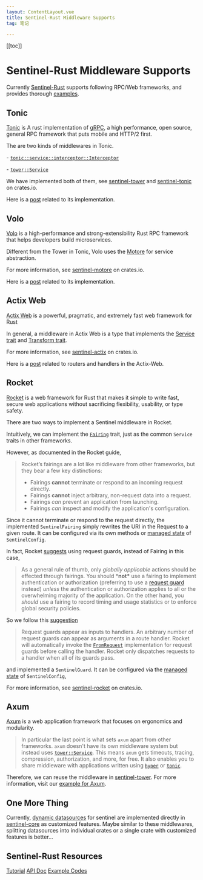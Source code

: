 ```yaml
---
layout: ContentLayout.vue
title: Sentinel-Rust Middleware Supports
tag: 笔记

---
```


[[toc]]

# Sentinel-Rust Middleware Supports

Currently [Sentinel-Rust](https://github.com/sentinel-group/sentinel-rust) supports following RPC/Web frameworks, and provides thorough [examples](https://github.com/sentinel-group/sentinel-rust/tree/main/middleware).

## Tonic

[Tonic](https://crates.io/crates/tonic) is A rust implementation of [gRPC](https://grpc.io/), a high performance, open source, general RPC framework that puts mobile and HTTP/2 first.

The are two kinds of middlewares in Tonic.

\- [`tonic::service::interceptor::Interceptor`](https://docs.rs/tonic/latest/tonic/service/interceptor/trait.Interceptor.html)

\- [`tower::Service`](https://docs.rs/tower/latest/tower/trait.Service.html)

We have implemented both of them, see [sentinel-tower](https://crates.io/crates/sentinel-tower) and [sentinel-tonic](https://crates.io/crates/sentinel-tonic) on crates.io.

Here is a [post](https://forsworns.github.io/zh/blogs/20221108/) related to its implementation.

## Volo

[Volo](https://crates.io/crates/volo) is a high-performance and strong-extensibility Rust RPC framework that helps developers build microservices.

Different from the Tower in Tonic, Volo uses the [Motore](https://github.com/cloudwego/motore) for service abstraction.

For more information, see [sentinel-motore](https://crates.io/crates/sentinel-motore) on crates.io. 

Here is a [post](https://forsworns.github.io/zh/blogs/20221108/) related to its implementation.

## Actix Web

[Actix Web](https://crates.io/crates/actix-web) is a powerful, pragmatic, and extremely fast web framework for Rust

In general, a middleware in Actix Web is a type that implements the [Service trait](https://docs.rs/actix-web/4/actix_web/dev/trait.Service.html) and [Transform trait](https://docs.rs/actix-web/4/actix_web/dev/trait.Transform.html). 

For more information, see [sentinel-actix](https://crates.io/crates/sentinel-actix) on crates.io.

Here is a [post](https://forsworns.github.io/zh/blogs/20221108/) related to routers and handlers in the Actix-Web.

## Rocket

[Rocket](https://crates.io/crates/rocket) is a web framework for Rust that makes it simple to write fast, secure web applications without sacrificing flexibility, usability, or type safety.

There are two ways to implement a Sentinel middleware in Rocket.

Intuitively, we can implement the [`Fairing`](https://api.rocket.rs/v0.5-rc/rocket/fairing/trait.Fairing.html) trait, just as the common `Service` traits in other frameworks.

However, as documented in the Rocket guide, 

> Rocket’s fairings are a lot like middleware from other frameworks, but they bear a few key distinctions:
> - Fairings **cannot** terminate or respond to an incoming request directly.
> - Fairings **cannot** inject arbitrary, non-request data into a request.
> - Fairings *can* prevent an application from launching.
> - Fairings *can* inspect and modify the application's configuration.

Since it cannot terminate or respond to the request directly, the implemented `SentinelFairing` simply rewrites the URI in the Request to a given route. It can be configured via its own methods or [managed state](https://rocket.rs/v0.5-rc/guide/state/#managed-state) of `SentinelConfig`. 

In fact, Rocket [suggests](https://rocket.rs/v0.5-rc/guide/fairings/#overview) using request guards, instead of Fairing in this case,

> As a general rule of thumb, only *globally applicable* actions should be effected through fairings. You should ***not\*** use a fairing to implement authentication or authorization (preferring to use a [request guard](https://rocket.rs/v0.5-rc/guide/requests/#request-guards) instead) *unless* the authentication or authorization applies to all or the overwhelming majority of the application. On the other hand, you *should* use a fairing to record timing and usage statistics or to enforce global security policies.

So we follow this [suggestion](https://rocket.rs/v0.5-rc/guide/requests/#request-guards) 

> Request guards appear as inputs to handlers. An arbitrary number of request guards can appear as arguments in a route handler. Rocket will automatically invoke the [`FromRequest`](https://api.rocket.rs/v0.5-rc/rocket/request/trait.FromRequest.html) implementation for request guards before calling the handler. Rocket only dispatches requests to a handler when all of its guards pass.

and implemented a `SentinelGuard`. It can be configured via the [managed state](https://rocket.rs/v0.5-rc/guide/state/#managed-state) of `SentinelConfig`,

For more information, see [sentinel-rocket](https://crates.io/crates/sentinel-rocket) on crates.io.

## Axum

[Axum]() is a web application framework that focuses on ergonomics and modularity.

> In particular the last point is what sets `axum` apart from other frameworks. `axum` doesn't have its own middleware system but instead uses [`tower::Service`](https://docs.rs/tower/latest/tower/trait.Service.html). This means `axum` gets timeouts, tracing, compression, authorization, and more, for free. It also enables you to share middleware with applications written using [`hyper`](https://crates.io/crates/hyper) or [`tonic`](https://crates.io/crates/tonic).

Therefore, we can reuse the middleware in [sentinel-tower](https://crates.io/crates/sentinel-tower). For more information, visit our [example for Axum](https://github.com/sentinel-group/sentinel-rust/tree/main/middleware/axum).

## One More Thing

Currently, [dynamic datasources](https://github.com/sentinel-group/sentinel-rust/wiki/Usage#via-dynamic-datasource) for sentinel are implemented directly in [sentinel-core](https://crates.io/crates/sentinel-core) as customized features. Maybe similar to these middlewares, splitting datasources into individual crates or a single crate with customized features is better... 

## Sentinel-Rust Resources

[Tutorial](https://github.com/sentinel-group/sentinel-rust/wiki)
[ API Doc](https://docs.rs/sentinel-core/latest/sentinel_core/)
[Example Codes](https://github.com/sentinel-group/sentinel-rust/tree/main/examples)
